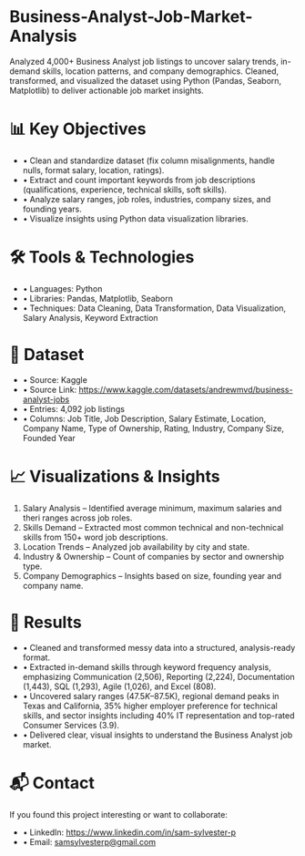 # Business-Analyst-Job-Market-Analysis
Analyzed 4,000+ Business Analyst job listings to uncover salary trends, in-demand skills, location patterns, and company demographics. Cleaned, transformed, and visualized the dataset using Python (Pandas, Seaborn, Matplotlib) to deliver actionable job market insights.

# 📊 Key Objectives
- •	Clean and standardize dataset (fix column misalignments, handle nulls, format salary, location, ratings).
- •	Extract and count important keywords from job descriptions (qualifications, experience, technical skills, soft skills).
- •	Analyze salary ranges, job roles, industries, company sizes, and founding years.
- •	Visualize insights using Python data visualization libraries.

# 🛠 Tools & Technologies
- •	Languages: Python
- •	Libraries: Pandas, Matplotlib, Seaborn
- •	Techniques: Data Cleaning, Data Transformation, Data Visualization, Salary Analysis, Keyword Extraction

# 📂 Dataset
- •	Source: Kaggle
- • Source Link: https://www.kaggle.com/datasets/andrewmvd/business-analyst-jobs
- •	Entries: 4,092 job listings
- •	Columns: Job Title, Job Description, Salary Estimate, Location, Company Name, Type of Ownership, Rating, Industry, Company Size, Founded Year

# 📈 Visualizations & Insights
1.	Salary Analysis – Identified average minimum, maximum salaries and theri ranges across job roles.
2.	Skills Demand – Extracted most common technical and non-technical skills from 150+ word job descriptions.
3.	Location Trends – Analyzed job availability by city and state.
4.	Industry & Ownership – Count of companies by sector and ownership type.
5.	Company Demographics – Insights based on size, founding year and company name.

# 🚀 Results
- •	Cleaned and transformed messy data into a structured, analysis-ready format.
- •	Extracted in-demand skills through keyword frequency analysis, emphasizing Communication (2,506), Reporting (2,224), Documentation (1,443), SQL (1,293), Agile (1,026), and Excel (808). 
- • Uncovered salary ranges ($47.5K–$87.5K), regional demand peaks in Texas and California, 35% higher employer preference for technical skills, and sector insights including 40% IT representation and top-rated Consumer Services (3.9).  
- •	Delivered clear, visual insights to understand the Business Analyst job market.

# 📬 Contact
If you found this project interesting or want to collaborate:
- •	LinkedIn: https://www.linkedin.com/in/sam-sylvester-p
- •	Email: samsylvesterp@gmail.com

